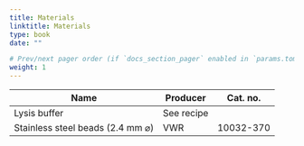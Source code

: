 ```yaml
---
title: Materials
linktitle: Materials
type: book
date: ""

# Prev/next pager order (if `docs_section_pager` enabled in `params.toml`)
weight: 1
---
```




| Name                             | Producer   | Cat. no.  |
| -------------------------------- | ---------- | --------  |
| Lysis buffer                     | See recipe |           |
| Stainless steel beads (2.4 mm ⌀) | VWR        | 10032-370 |
